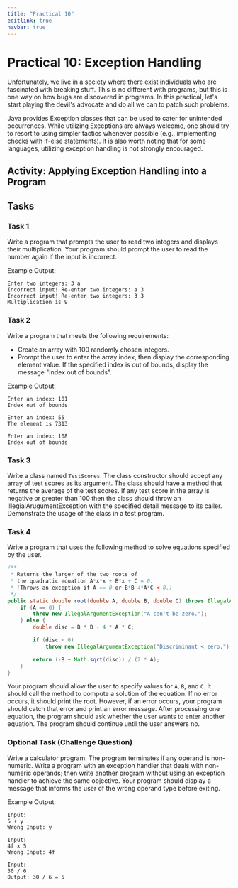 ```yaml
---
title: "Practical 10"
editlink: true
navbar: true
---
```


# Practical 10: Exception Handling

Unfortunately, we live in a society where there exist individuals who are fascinated with breaking stuff.
This is no different with programs, but this is one way on how bugs are discovered in programs.
In this practical, let's start playing the devil's advocate and do all we can to patch such problems.

Java provides Exception classes that can be used to cater for unintended occurrences.
While utilizing Exceptions are always welcome, one should try to resort to using simpler tactics whenever possible (e.g., implementing checks with if-else statements).
It is also worth noting that for some languages, utilizing exception handling is not strongly encouraged.

## Activity: Applying Exception Handling into a Program

## Tasks

### Task 1

Write a program that prompts the user to read two integers and displays their multiplication.
Your program should prompt the user to read the number again if the input is incorrect.

Example Output:

    Enter two integers: 3 a
    Incorrect input! Re-enter two integers: a 3
    Incorrect input! Re-enter two integers: 3 3
    Multiplication is 9

### Task 2

Write a program that meets the following requirements:

- Create an array with 100 randomly chosen integers.
- Prompt the user to enter the array index, then display the corresponding element value.
  If the specified index is out of bounds, display the message "Index out of bounds".

Example Output:

    Enter an index: 101
    Index out of bounds

    Enter an index: 55
    The element is 7313

    Enter an index: 108
    Index out of bounds

### Task 3

Write a class named `TestScores`.
The class constructor should accept any array of test scores as its argument.
The class should have a method that returns the average of the test scores.
If any test score in the array is negative or greater than 100 then the class should throw an IllegialArugumentException with the specified detail message to its caller.
Demonstrate the usage of the class in a test program.

### Task 4

Write a program that uses the following method to solve equations specified by the user.

```java
/**
 * Returns the larger of the two roots of
 * the quadratic equation A*x*x + B*x + C = 0.
 * (Throws an exception if A == 0 or B*B-4*A*C < 0.)
 */
public static double root(double A, double B, double C) throws IllegalArgumentException {
	if (A == 0) {
		throw new IllegalArgumentException("A can't be zero.");
	} else {
		double disc = B * B - 4 * A * C;

		if (disc < 0)
			throw new IllegalArgumentException("Discriminant < zero.");

		return (-B + Math.sqrt(disc)) / (2 * A);
	}
}
```

Your program should allow the user to specify values for `A`, `B`, and `C`.
It should call the method to compute a solution of the equation.
If no error occurs, it should print the root.
However, if an error occurs, your program should catch that error and print an error message.
After processing one equation, the program should ask whether the user wants to enter another equation.
The program should continue until the user answers no.

### Optional Task (Challenge Question)

Write a calculator program.
The program terminates if any operand is non-numeric.
Write a program with an exception handler that deals with non-numeric operands; then write another program without using an exception handler to achieve the same objective.
Your program should display a message that informs the user of the wrong operand type before exiting.

Example Output:

    Input:
    5 + y
    Wrong Input: y

    Input:
    4f x 5
    Wrong Input: 4f

    Input:
    30 / 6
    Output: 30 / 6 = 5
